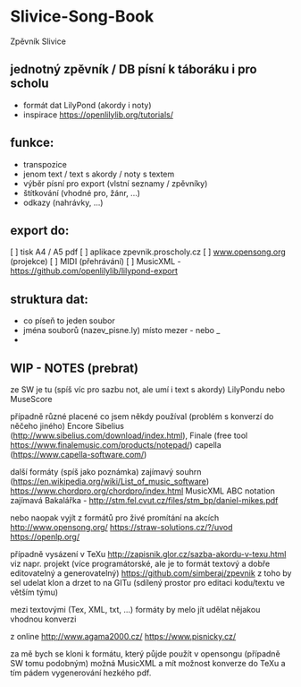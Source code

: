# Slivice-Song-Book
Zpěvník Slivice

## jednotný zpěvník / DB písní k táboráku i pro scholu ##
- formát dat LilyPond (akordy i noty)
- inspirace https://openlilylib.org/tutorials/


## funkce:
- transpozice
- jenom text / text s akordy / noty s textem
- výběr písní pro export (vlstní seznamy / zpěvníky)
- štítkování (vhodné pro, žánr, ...)
- odkazy (nahrávky, ...)

## export do:
[ ] tisk A4 / A5 pdf
[ ] aplikace zpevnik.proscholy.cz
[ ] www.opensong.org (projekce)
[ ] MIDI (přehrávání)
[ ] MusicXML - https://github.com/openlilylib/lilypond-export


## struktura dat:
- co píseň to jeden soubor
- jména souborů (nazev_pisne.ly) místo mezer - nebo _
- 


## WIP - NOTES (prebrat)

ze SW je tu (spíš víc pro sazbu not, ale umí i text s akordy)
LilyPondu nebo MuseScore

případně různé placené co jsem někdy používal (problém s konverzí do něčeho jiného)
Encore
Sibelius (http://www.sibelius.com/download/index.html), 
Finale (free tool https://www.finalemusic.com/products/notepad/)
capella (https://www.capella-software.com/)

další formáty (spíš jako poznámka)
zajímavý souhrn (https://en.wikipedia.org/wiki/List_of_music_software)
https://www.chordpro.org/chordpro/index.html
MusicXML
ABC notation
zajímavá Bakalářka - http://stm.fel.cvut.cz/files/stm_bp/daniel-mikes.pdf
  
nebo naopak vyjít z formátů pro živé promítání na akcích
http://www.opensong.org/
https://straw-solutions.cz/?/uvod
https://openlp.org/

případně vysázení v TeXu
http://zapisnik.glor.cz/sazba-akordu-v-texu.html
viz napr. projekt (více programátorské, ale je to formát textový a dobře editovatelný a generovatelný)
https://github.com/simberaj/zpevnik
z toho by sel udelat klon a drzet to na GITu (sdílený prostor pro editaci kodu/textu ve větším týmu)

mezi textovými (Tex, XML, txt, ...) formáty by melo jít udělat nějakou vhodnou konverzi

z online
http://www.agama2000.cz/
https://www.pisnicky.cz/

za mě bych se kloni k formátu, který půjde použít v opensongu (případně SW tomu podobným)
možná MusicXML
a mít možnost konverze do TeXu a tím pádem vygenerování hezkého pdf.
